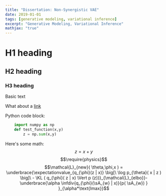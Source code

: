 ```yaml
---
title: "Dissertation: Non-Synergistic VAE"
date: 2019-01-01
tags: [generative modeling, variational inference]
excerpt: "Generative Modeling, Variational Inference"
mathjax: "true"
---
```


# H1 heading

## H2 heading

### H3 heading

Basic text

What about a [link](https://google.com)

Python code block:
```python
    import numpy as np
    def test_function(x,y)
        z = np.sum(x,y)

```

Here's some math:
$$z= x+y$$
$$\newcommand{\infdiv}{D_{KL}\infdivx}$$
$$\require{physics}$$
$$\mathcal{L}_{new}( \theta,\phi,x ) =  \underbrace{\expectationvalue_{q_{\phi}(z | x)} \big[\ \log p_{\theta}( x | z ) \big]\ - \KL ( q_{\phi}( z | x) \Vert p (z))}_{\mathcal{L}_{elbo}}- \underbrace{\alpha \infdiv{q_{\phi}(\sA_{w} | x)}{p( \sA_{w}) } }_{\alpha*\text{Imax}}$$

